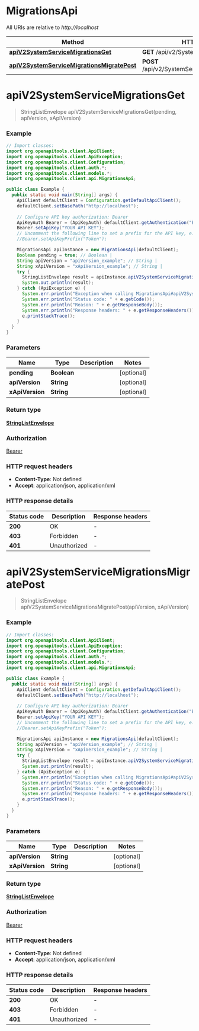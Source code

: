 # MigrationsApi

All URIs are relative to *http://localhost*

| Method | HTTP request | Description |
|------------- | ------------- | -------------|
| [**apiV2SystemServiceMigrationsGet**](MigrationsApi.md#apiV2SystemServiceMigrationsGet) | **GET** /api/v2/SystemService/Migrations |  |
| [**apiV2SystemServiceMigrationsMigratePost**](MigrationsApi.md#apiV2SystemServiceMigrationsMigratePost) | **POST** /api/v2/SystemService/Migrations/Migrate |  |


<a id="apiV2SystemServiceMigrationsGet"></a>
# **apiV2SystemServiceMigrationsGet**
> StringListEnvelope apiV2SystemServiceMigrationsGet(pending, apiVersion, xApiVersion)



### Example
```java
// Import classes:
import org.openapitools.client.ApiClient;
import org.openapitools.client.ApiException;
import org.openapitools.client.Configuration;
import org.openapitools.client.auth.*;
import org.openapitools.client.models.*;
import org.openapitools.client.api.MigrationsApi;

public class Example {
  public static void main(String[] args) {
    ApiClient defaultClient = Configuration.getDefaultApiClient();
    defaultClient.setBasePath("http://localhost");
    
    // Configure API key authorization: Bearer
    ApiKeyAuth Bearer = (ApiKeyAuth) defaultClient.getAuthentication("Bearer");
    Bearer.setApiKey("YOUR API KEY");
    // Uncomment the following line to set a prefix for the API key, e.g. "Token" (defaults to null)
    //Bearer.setApiKeyPrefix("Token");

    MigrationsApi apiInstance = new MigrationsApi(defaultClient);
    Boolean pending = true; // Boolean | 
    String apiVersion = "apiVersion_example"; // String | 
    String xApiVersion = "xApiVersion_example"; // String | 
    try {
      StringListEnvelope result = apiInstance.apiV2SystemServiceMigrationsGet(pending, apiVersion, xApiVersion);
      System.out.println(result);
    } catch (ApiException e) {
      System.err.println("Exception when calling MigrationsApi#apiV2SystemServiceMigrationsGet");
      System.err.println("Status code: " + e.getCode());
      System.err.println("Reason: " + e.getResponseBody());
      System.err.println("Response headers: " + e.getResponseHeaders());
      e.printStackTrace();
    }
  }
}
```

### Parameters

| Name | Type | Description  | Notes |
|------------- | ------------- | ------------- | -------------|
| **pending** | **Boolean**|  | [optional] |
| **apiVersion** | **String**|  | [optional] |
| **xApiVersion** | **String**|  | [optional] |

### Return type

[**StringListEnvelope**](StringListEnvelope.md)

### Authorization

[Bearer](../README.md#Bearer)

### HTTP request headers

 - **Content-Type**: Not defined
 - **Accept**: application/json, application/xml

### HTTP response details
| Status code | Description | Response headers |
|-------------|-------------|------------------|
| **200** | OK |  -  |
| **403** | Forbidden |  -  |
| **401** | Unauthorized |  -  |

<a id="apiV2SystemServiceMigrationsMigratePost"></a>
# **apiV2SystemServiceMigrationsMigratePost**
> StringListEnvelope apiV2SystemServiceMigrationsMigratePost(apiVersion, xApiVersion)



### Example
```java
// Import classes:
import org.openapitools.client.ApiClient;
import org.openapitools.client.ApiException;
import org.openapitools.client.Configuration;
import org.openapitools.client.auth.*;
import org.openapitools.client.models.*;
import org.openapitools.client.api.MigrationsApi;

public class Example {
  public static void main(String[] args) {
    ApiClient defaultClient = Configuration.getDefaultApiClient();
    defaultClient.setBasePath("http://localhost");
    
    // Configure API key authorization: Bearer
    ApiKeyAuth Bearer = (ApiKeyAuth) defaultClient.getAuthentication("Bearer");
    Bearer.setApiKey("YOUR API KEY");
    // Uncomment the following line to set a prefix for the API key, e.g. "Token" (defaults to null)
    //Bearer.setApiKeyPrefix("Token");

    MigrationsApi apiInstance = new MigrationsApi(defaultClient);
    String apiVersion = "apiVersion_example"; // String | 
    String xApiVersion = "xApiVersion_example"; // String | 
    try {
      StringListEnvelope result = apiInstance.apiV2SystemServiceMigrationsMigratePost(apiVersion, xApiVersion);
      System.out.println(result);
    } catch (ApiException e) {
      System.err.println("Exception when calling MigrationsApi#apiV2SystemServiceMigrationsMigratePost");
      System.err.println("Status code: " + e.getCode());
      System.err.println("Reason: " + e.getResponseBody());
      System.err.println("Response headers: " + e.getResponseHeaders());
      e.printStackTrace();
    }
  }
}
```

### Parameters

| Name | Type | Description  | Notes |
|------------- | ------------- | ------------- | -------------|
| **apiVersion** | **String**|  | [optional] |
| **xApiVersion** | **String**|  | [optional] |

### Return type

[**StringListEnvelope**](StringListEnvelope.md)

### Authorization

[Bearer](../README.md#Bearer)

### HTTP request headers

 - **Content-Type**: Not defined
 - **Accept**: application/json, application/xml

### HTTP response details
| Status code | Description | Response headers |
|-------------|-------------|------------------|
| **200** | OK |  -  |
| **403** | Forbidden |  -  |
| **401** | Unauthorized |  -  |

